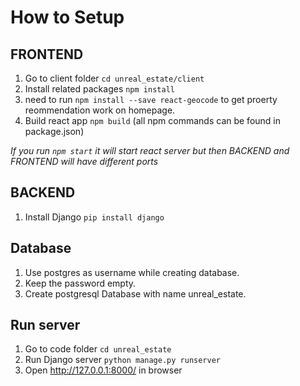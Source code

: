 # How to Setup

## FRONTEND
1. Go to client folder `cd unreal_estate/client`
2. Install related packages `npm install`
3. need to run `npm install --save react-geocode` to get proerty reommendation work on homepage.
3. Build react app `npm build` (all npm commands can be found in package.json)

*If you run `npm start` it will start react server but then BACKEND and FRONTEND will have different ports*

## BACKEND
1. Install Django `pip install django`

## Database
1. Use postgres as username while creating database.
2. Keep the password empty.
3. Create postgresql Database with name unreal_estate.

## Run server
1. Go to code folder `cd unreal_estate`
2. Run Django server `python manage.py runserver`
3. Open http://127.0.0.1:8000/ in browser
